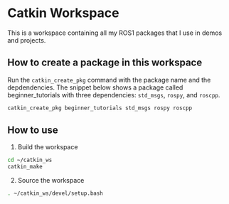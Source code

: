 # Catkin Workspace

This is a workspace containing all my ROS1 packages that I use in demos and projects.

## How to create a package in this workspace

Run the `catkin_create_pkg` command with the package name and the depdendencies. The snippet below shows a package called beginner_tutorials with three dependencies: `std_msgs`, `rospy`, and `roscpp`.

```bash
catkin_create_pkg beginner_tutorials std_msgs rospy roscpp
```

## How to use

1. Build the workspace

```bash
cd ~/catkin_ws
catkin_make
```

2. Source the workspace

```bash
. ~/catkin_ws/devel/setup.bash
```
